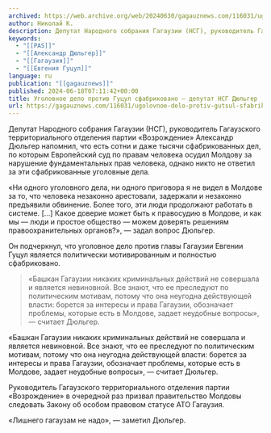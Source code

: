 ```yaml
---
archived: https://web.archive.org/web/20240630/gagauznews.com/116031/ugolovnoe-delo-protiv-gutsul-sfabrikovano-deputat-nsg-dyulger.html
author: Николай К.
description: Депутат Народного собрания Гагаузии (НСГ), руководитель Гагаузского территориального отделения партии «Возрождение» Александр Дюльгер напомнил, что есть сотни и даже тысячи сфабрикованных дел, по которым Европейский суд по правам человека осудил Молдову за нарушение фундаментальных прав человека, однако никто не ответил за эти сфабрикованные уголовные дела. «Ни одного уголовного дела, ни одного приговора я не видел в Молдове за то, что человека незаконно арестовали, задержали и незаконно предъявили обвинение. Более того, эти люди продолжают работать в системе. […] Какое доверие может быть к правосудию в Молдове, и как мы — люди и простое общество — можем доверять решениям правоохранительных органов?», — […]
keywords:
  - "[[PAS]]"
  - "[[Александр Дюльгер]]"
  - "[[Гагаузия]]"
  - "[[Евгения Гуцул]]"
language: ru
publication: "[[gagauznews]]"
published: 2024-06-18T07:11:42+00:00
title: Уголовное дело против Гуцул сфабриковано — депутат НСГ Дюльгер
url: https://gagauznews.com/116031/ugolovnoe-delo-protiv-gutsul-sfabrikovano-deputat-nsg-dyulger.html
---
```


Депутат Народного собрания Гагаузии (НСГ), руководитель Гагаузского территориального отделения партии «Возрождение» Александр Дюльгер напомнил, что есть сотни и даже тысячи сфабрикованных дел, по которым Европейский суд по правам человека осудил Молдову за нарушение фундаментальных прав человека, однако никто не ответил за эти сфабрикованные уголовные дела.

«Ни одного уголовного дела, ни одного приговора я не видел в Молдове за то, что человека незаконно арестовали, задержали и незаконно предъявили обвинение. Более того, эти люди продолжают работать в системе. […] Какое доверие может быть к правосудию в Молдове, и как мы — люди и простое общество — можем доверять решениям правоохранительных органов?», — задал вопрос Дюльгер.

Он подчеркнул, что уголовное дело против главы Гагаузии Евгении Гуцул является политически мотивированным и полностью сфабриковано.

> «Башкан Гагаузии никаких криминальных действий не совершала и является невиновной. Все знают, что ее преследуют по политическим мотивам, потому что она неугодна действующей власти: борется за интересы и права Гагаузии, обозначает проблемы, которые есть в Молдове, задает неудобные вопросы», — считает Дюльгер.

«Башкан Гагаузии никаких криминальных действий не совершала и является невиновной. Все знают, что ее преследуют по политическим мотивам, потому что она неугодна действующей власти: борется за интересы и права Гагаузии, обозначает проблемы, которые есть в Молдове, задает неудобные вопросы», — считает Дюльгер.

Руководитель Гагаузского территориального отделения партии «Возрождение» в очередной раз призвал правительство Молдовы следовать Закону об особом правовом статусе АТО Гагаузия.

«Лишнего гагаузам не надо», — заметил Дюльгер.